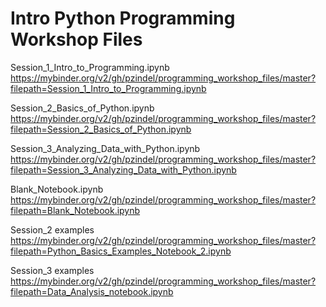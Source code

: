 # Intro Python Programming Workshop Files

Session_1_Intro_to_Programming.ipynb
https://mybinder.org/v2/gh/pzindel/programming_workshop_files/master?filepath=Session_1_Intro_to_Programming.ipynb

Session_2_Basics_of_Python.ipynb
https://mybinder.org/v2/gh/pzindel/programming_workshop_files/master?filepath=Session_2_Basics_of_Python.ipynb

Session_3_Analyzing_Data_with_Python.ipynb
https://mybinder.org/v2/gh/pzindel/programming_workshop_files/master?filepath=Session_3_Analyzing_Data_with_Python.ipynb

Blank_Notebook.ipynb
https://mybinder.org/v2/gh/pzindel/programming_workshop_files/master?filepath=Blank_Notebook.ipynb

Session_2 examples
https://mybinder.org/v2/gh/pzindel/programming_workshop_files/master?filepath=Python_Basics_Examples_Notebook_2.ipynb

Session_3 examples
https://mybinder.org/v2/gh/pzindel/programming_workshop_files/master?filepath=Data_Analysis_notebook.ipynb

